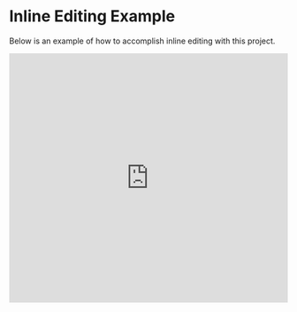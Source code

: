# Inline Editing Example
Below is an example of how to accomplish inline editing with this project.

<iframe width="100%" height="450" frameborder="0" src="https://embed.plnkr.co/S4xg9XdlLLlvV19NMvhW?show=preview&autoCloseSidebar=true" />

## Details
In this example, we leverage the power of expressive cell templates to bind to
the body cell's label text. Upon a double click event, the component swaps
out the label with a input box. When the user changes the input box and triggers
a blur event, we listen and update the row value.
